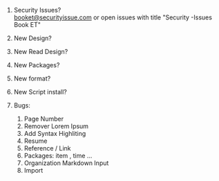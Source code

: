 
1. Security Issues?                 
booket@securityissue.com or open issues with title "Security -Issues Book ET"

2. New Design?
3. New Read Design?
4. New Packages?
5. New format?
6. New Script install?
7. Bugs:
   1. Page Number
   2. Remover Lorem Ipsum
   3. Add Syntax Highliting
   4. Resume 
   5. Reference / Link
   6. Packages: item , time ... 
   7. Organization Markdown Input
   8. Import 

